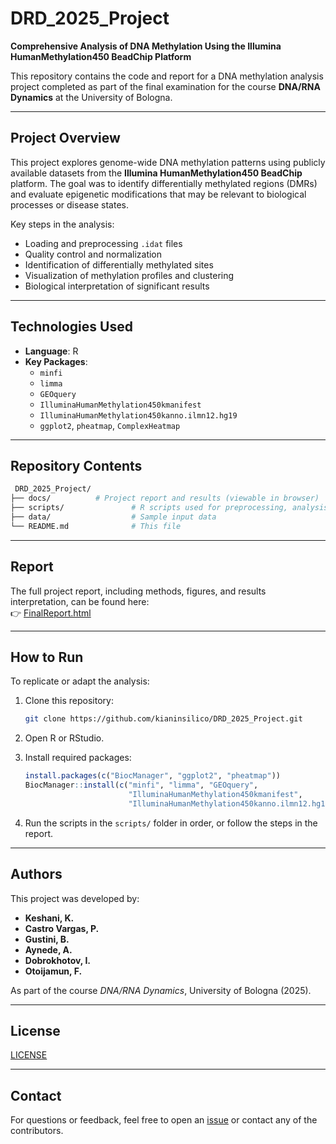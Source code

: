 # DRD_2025_Project

**Comprehensive Analysis of DNA Methylation Using the Illumina HumanMethylation450 BeadChip Platform**

This repository contains the code and report for a DNA methylation analysis project completed as part of the final examination for the course **DNA/RNA Dynamics** at the University of Bologna.

---

##  Project Overview

This project explores genome-wide DNA methylation patterns using publicly available datasets from the **Illumina HumanMethylation450 BeadChip** platform. The goal was to identify differentially methylated regions (DMRs) and evaluate epigenetic modifications that may be relevant to biological processes or disease states.

Key steps in the analysis:

- Loading and preprocessing `.idat` files  
- Quality control and normalization  
- Identification of differentially methylated sites  
- Visualization of methylation profiles and clustering  
- Biological interpretation of significant results

---

## Technologies Used

- **Language**: R  
- **Key Packages**:
  - `minfi`
  - `limma`
  - `GEOquery`
  - `IlluminaHumanMethylation450kmanifest`
  - `IlluminaHumanMethylation450kanno.ilmn12.hg19`
  - `ggplot2`, `pheatmap`, `ComplexHeatmap`

---

##  Repository Contents

```bash
 DRD_2025_Project/
├── docs/		   # Project report and results (viewable in browser)
├── scripts/               # R scripts used for preprocessing, analysis, and visualization
├── data/                  # Sample input data
└── README.md              # This file
```

---

## Report

The full project report, including methods, figures, and results interpretation, can be found here:  
👉 [FinalReport.html](./docs/FinalReport.html)

---

## How to Run

To replicate or adapt the analysis:

1. Clone this repository:
   ```bash
   git clone https://github.com/kianinsilico/DRD_2025_Project.git
   ```

2. Open R or RStudio.

3. Install required packages:
   ```r
   install.packages(c("BiocManager", "ggplot2", "pheatmap"))
   BiocManager::install(c("minfi", "limma", "GEOquery",
                          "IlluminaHumanMethylation450kmanifest",
                          "IlluminaHumanMethylation450kanno.ilmn12.hg19"))
   ```

4. Run the scripts in the `scripts/` folder in order, or follow the steps in the report.

---

## Authors

This project was developed by:

- **Keshani, K.**
- **Castro Vargas, P.**
- **Gustini, B.**
- **Aynede, A.**
- **Dobrokhotov, I.**
- **Otoijamun, F.**

As part of the course *DNA/RNA Dynamics*, University of Bologna (2025).

---

## License

[LICENSE](./LICENSE)

---

## Contact

For questions or feedback, feel free to open an [issue](https://github.com/kianinsilico/DRD_2025_Project/issues) or contact any of the contributors.
